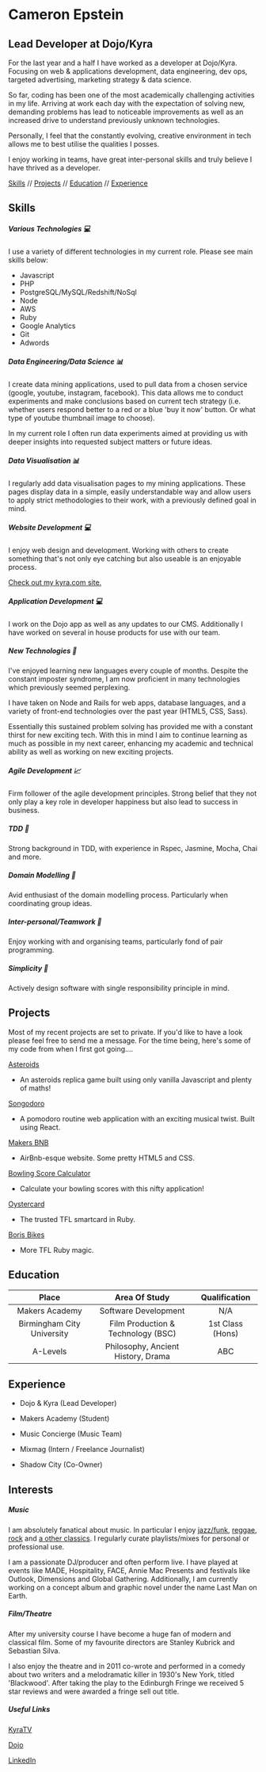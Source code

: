 # Cameron Epstein
## Lead Developer at Dojo/Kyra

For the last year and a half I have worked as a developer at Dojo/Kyra. Focusing on web & applications development, data engineering, dev ops, targeted advertising, marketing strategy & data science.

So far, coding has been one of the most academically challenging activities in my life. Arriving at work each day with the expectation of solving new, demanding problems has lead to noticeable improvements as well as an increased drive to understand previously unknown technologies.  

Personally, I feel that the constantly evolving, creative environment in tech allows me to best utilise the qualities I posses.

I enjoy working in teams, have great inter-personal skills and truly believe I have thrived as a developer.

[Skills](#skills) // [Projects](#projects) // [Education](#education) // [Experience](#experience)

## Skills

##### Various Technologies :computer:

I use a variety of different technologies in my current role. Please see main skills below:

* Javascript
* PHP
* PostgreSQL/MySQL/Redshift/NoSql
* Node
* AWS
* Ruby
* Google Analytics
* Git
* Adwords

##### Data Engineering/Data Science :bar_chart:

I create data mining applications, used to pull data from a chosen service (google, youtube, instagram, facebook). This data allows me to conduct experiments and make conclusions based on current tech strategy (i.e. whether users respond better to a red or a blue 'buy it now' button. Or what type of youtube thumbnail image to choose).  

In my current role I often run data experiments aimed at providing us with deeper insights into requested subject matters or future ideas.

##### Data Visualisation :bar_chart:

I regularly add data visualisation pages to my mining applications. These pages display data in a simple, easily understandable way and allow users to apply strict methodologies to their work, with a previously defined goal in mind.

##### Website Development :computer:

I enjoy web design and development. Working with others to create something that's not only eye catching but also useable is an enjoyable process.

[Check out my kyra.com site.](https://www.kyra.com)

##### Application Development :computer:

I work on the Dojo app as well as any updates to our CMS. Additionally I have worked on several in house products for use with our team.  

##### New Technologies :iphone:

I've enjoyed learning new languages every couple of months. Despite the constant imposter syndrome, I am now proficient in many technologies which previously seemed perplexing.

  I have taken on Node and Rails for web apps, database languages, and a variety of front-end technologies over the past year (HTML5, CSS, Sass).

  Essentially this sustained problem solving has provided me with a constant thirst for new exciting tech. With this in mind I aim to continue learning as much as possible in my next career, enhancing my academic and technical ability as well as working on new exciting projects.

##### Agile Development :chart_with_upwards_trend:

Firm follower of the agile development principles. Strong belief that they not only play a key role in developer happiness but also lead to success in business.

##### TDD :traffic_light:

Strong background in TDD, with experience in Rspec, Jasmine, Mocha, Chai and more.

##### Domain Modelling :rocket:

Avid enthusiast of the domain modelling process. Particularly when coordinating group ideas.

##### Inter-personal/Teamwork :city_sunrise:

Enjoy working with and organising teams, particularly fond of pair programming.

##### Simplicity :nut_and_bolt:

Actively design software with single responsibility principle in mind.

## Projects

Most of my recent projects are set to private. If you'd like to have a look please feel free to send me a message. For the time being, here's some of my code from when I first got going....

 [Asteroids](https://github.com/mbutlerw/arcade_games)

* An asteroids replica game built using only vanilla Javascript and plenty of maths!

[Songodoro](https://github.com/Andy-Bell/songodoro)

* A pomodoro routine web application with an exciting musical twist. Built using React.

[Makers BNB](https://github.com/vannio/makers-bnb)

* AirBnb-esque website. Some pretty HTML5 and CSS.

[Bowling Score Calculator](https://github.com/cameronepstein/bowling-challenge)

* Calculate your bowling scores with this nifty application!

[Oystercard](https://github.com/cameronepstein/oystercard)

* The trusted TFL smartcard in Ruby.

[Boris Bikes](https://github.com/cameronepstein/boris-bike)

* More TFL Ruby magic.


## Education



| Place      | Area Of Study           | Qualification  |
| :-------------: |:---------------------:| :-----:|
| Makers Academy    | Software Development | N/A |
| Birmingham City University    | Film Production & Technology (BSC)     |   1st Class (Hons) |
| A-Levels | Philosophy, Ancient History, Drama     |    ABC |



## Experience

- Dojo & Kyra (Lead Developer)

- Makers Academy (Student)

- Music Concierge (Music Team)

- Mixmag (Intern / Freelance Journalist)

- Shadow City (Co-Owner)

## Interests

##### Music

I am absolutely fanatical about music. In particular I enjoy [jazz/funk](https://www.youtube.com/watch?v=Y_5a6OkyBaY), [reggae](https://www.youtube.com/watch?v=LTK99CNnORQ), [rock](https://www.youtube.com/watch?v=rXwMrBb2x1Q) and [a other classics](https://www.youtube.com/watch?v=pJV2pWFyfn4). I regularly curate playlists/mixes for personal or professional use.

I am a passionate DJ/producer and often perform live. I have played at events like MADE, Hospitality, FACE, Annie Mac Presents and festivals like Outlook, Dimensions and Global Gathering. Additionally, I am currently working on a concept album and graphic novel under the name Last Man on Earth.

##### Film/Theatre

After my university course I have become a huge fan of modern and classical film.
Some of my favourite directors are Stanley Kubrick and Sebastian Silva.

I also enjoy the theatre and in 2011 co-wrote and performed in a comedy about two writers  and a melodramatic killer in 1930's New York, titled 'Blackwood'. After taking the play to the Edinburgh Fringe we received 5 star reviews and were awarded a fringe sell out title.

##### Useful Links
[KyraTV](https://www.youtube.com/channel/UCvO6uJUVJQ6SrATfsWR5_aA)

[Dojo](https://www.dojoapp.co/)

[LinkedIn](https://www.linkedin.com/in/cameron-epstein-2331ba88/)

